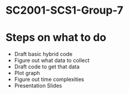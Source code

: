 # SC2001-SCS1-Group-7

# Steps on what to do
- Draft basic hybrid code
- Figure out what data to collect 
- Draft code to get that data
- Plot graph
- Figure out time complexities
- Presentation Slides
